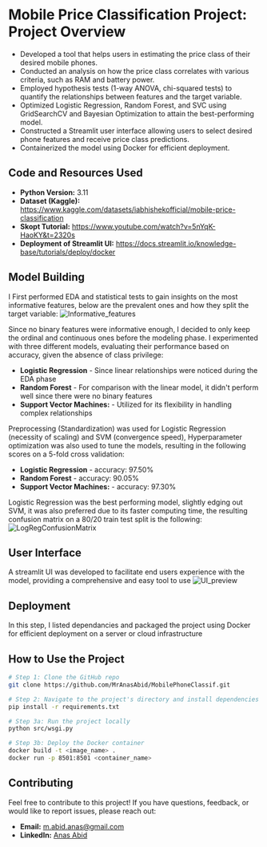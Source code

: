 # Mobile Price Classification Project: Project Overview
* Developed a tool that helps users in estimating the price class of their desired mobile phones.
* Conducted an analysis on how the price class correlates with various criteria, such as RAM and battery power.
* Employed hypothesis tests (1-way ANOVA, chi-squared tests) to quantify the relationships between features and the target variable.
* Optimized Logistic Regression, Random Forest, and SVC using GridSearchCV and Bayesian Optimization to attain the best-performing model.
* Constructed a Streamlit user interface allowing users to select desired phone features and receive price class predictions.
* Containerized the model using Docker for efficient deployment.

## Code and Resources Used 
* **Python Version:** 3.11
* **Dataset (Kaggle):** https://www.kaggle.com/datasets/iabhishekofficial/mobile-price-classification
* **Skopt Tutorial:** https://www.youtube.com/watch?v=5nYqK-HaoKY&t=2320s
* **Deployment of Streamlit UI:** https://docs.streamlit.io/knowledge-base/tutorials/deploy/docker

## Model Building 

I First performed EDA and statistical tests to gain insights on the most informative features, below are the prevalent ones and how they split the target variable:
![Informative_features](https://github.com/MrAnasAbid/MobilePhoneClassif/assets/115592120/32c4449d-198c-45e1-803d-986df04de6a4)

Since no binary features were informative enough, I decided to only keep the ordinal and continuous ones before the modeling phase.
I experimented with three different models, evaluating their performance based on accuracy, given the absence of class privilege:
* **Logistic Regression** - Since linear relationships were noticed during the EDA phase
* **Random Forest** - For comparison with the linear model, it didn't perform well since there were no binary features
* **Support Vector Machines:** - Utilized for its flexibility in handling complex relationships

Preprocessing (Standardization) was used for Logistic Regression (necessity of scaling) and SVM (convergence speed), Hyperparameter optimization was also used to tune the models, resulting in the following scores on a 5-fold cross validation:
*	**Logistic Regression** - accuracy: 97.50%
*	**Random Forest** - accuracy: 90.05%
*	**Support Vector Machines:** - accuracy: 97.30%

Logistic Regression was the best performing model, slightly edging out SVM, it was also preferred due to its faster computing time, the resulting confusion matrix on a 80/20 train test split is the following:
![LogRegConfusionMatrix](https://github.com/MrAnasAbid/MobilePhoneClassif/assets/115592120/d14949be-ed78-4352-bf8b-39ead0650a3d)
 
## User Interface
A streamlit UI was developed to facilitate end users experience with the model, providing a comprehensive and easy tool to use
![UI_preview](https://github.com/MrAnasAbid/MobilePhoneClassif/assets/115592120/df5b1a93-2dbd-407d-92f1-1b342a5a3af4)

## Deployment
In this step, I listed dependancies and packaged the project using Docker for efficient deployment on a server or cloud infrastructure

## How to Use the Project

```bash
# Step 1: Clone the GitHub repo
git clone https://github.com/MrAnasAbid/MobilePhoneClassif.git

# Step 2: Navigate to the project's directory and install dependencies
pip install -r requirements.txt

# Step 3a: Run the project locally
python src/wsgi.py

# Step 3b: Deploy the Docker container
docker build -t <image_name> .
docker run -p 8501:8501 <container_name>
```

## Contributing
Feel free to contribute to this project! If you have questions, feedback, or would like to report issues, please reach out:
- **Email:** m.abid.anas@gmail.com
- **LinkedIn:** [Anas Abid](https://www.linkedin.com/in/abidanas/)
